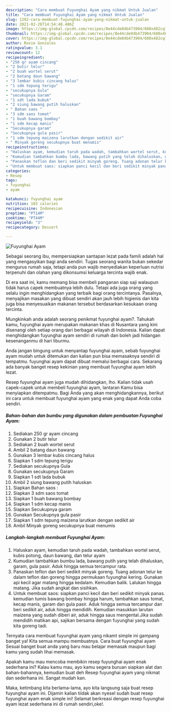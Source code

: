 ```yaml
---
description: "Cara membuat Fuyunghai Ayam yang nikmat Untuk Jualan"
title: "Cara membuat Fuyunghai Ayam yang nikmat Untuk Jualan"
slug: 1292-cara-membuat-fuyunghai-ayam-yang-nikmat-untuk-jualan
date: 2021-02-26T14:54:40.486Z
image: https://img-global.cpcdn.com/recipes/8e44cde84b473904/680x482cq70/fuyunghai-ayam-foto-resep-utama.jpg
thumbnail: https://img-global.cpcdn.com/recipes/8e44cde84b473904/680x482cq70/fuyunghai-ayam-foto-resep-utama.jpg
cover: https://img-global.cpcdn.com/recipes/8e44cde84b473904/680x482cq70/fuyunghai-ayam-foto-resep-utama.jpg
author: Roxie Gonzales
ratingvalue: 3.1
reviewcount: 12
recipeingredient:
- "250 gr ayam cincang"
- "2 butir telur"
- "2 buah wortel serut"
- "2 batang daun bawang"
- "3 lembar kubis cincang halus"
- "1 sdm tepung terigu"
- "secukupnya Gula"
- "secukupnya Garam"
- "1 sdt lada bubuk"
- "2 siung bawang putih haluskan"
- " Bahan saos "
- "3 sdm saos tomat"
- "1 buah bawang bombay"
- "1 sdm kecap manis"
- "Secukupnya garam"
- "Secukupnya gula pasir"
- "1 sdm tepung maizena larutkan dengan sedikit air"
- " Minyak goreng secukupnya buat menumis"
recipeinstructions:
- "Haluskan ayam, kemudian taruh pada wadah, tambahkan wortel serut, kubis potong, daun bawang, dan telur ayam"
- "Kumudian tambahkan bumbu lada, bawang putih yang telah dihaluskan, garam, gula pasir. Aduk hingga semua tercampur rata."
- "Panaskan teflon dan beri sedikit minyak goreng. Tuang adonan telur ke dalam teflon dan goreng hingga permukaan fuyunghai kering. Gunakan api kecil agar matang hingga kedalam. Kemudian balik. Lalukan hingga matang. Jika sudah angkat dan sisihkan."
- "Untuk membuat saos: siapkan panci kecil dan beri sedikit minyak panas. kemudian tumis bawang bombay hingga harum, tambahkan saus tomat, kecap manis, garam dan gula pasir. Aduk hingga semua tercampur dan beri sedikit air, aduk hingga mendidih. Kemudian masukkan larutan maizena yang sudah diberi air, aduk hingga saus mengental.Jika sudah mendidih matikan api, sajikan bersama dengan fuyunghai yang sudah kita goreng tadi."
categories:
- Resep
tags:
- fuyunghai
- ayam

katakunci: fuyunghai ayam 
nutrition: 103 calories
recipecuisine: Indonesian
preptime: "PT14M"
cooktime: "PT44M"
recipeyield: "3"
recipecategory: Dessert

---
```



![Fuyunghai Ayam](https://img-global.cpcdn.com/recipes/8e44cde84b473904/680x482cq70/fuyunghai-ayam-foto-resep-utama.jpg)

Sebagai seorang ibu, mempersiapkan santapan lezat pada famili adalah hal yang mengasyikan bagi anda sendiri. Tugas seorang  wanita bukan sekedar mengurus rumah saja, tetapi anda pun wajib menyediakan keperluan nutrisi terpenuhi dan olahan yang dikonsumsi keluarga tercinta wajib enak.

Di era  saat ini, kamu memang bisa membeli panganan siap saji walaupun tidak harus capek membuatnya lebih dulu. Tetapi ada juga orang yang selalu ingin menghidangkan yang terbaik bagi orang tercintanya. Pasalnya, menyajikan masakan yang dibuat sendiri akan jauh lebih higienis dan kita juga bisa menyesuaikan makanan tersebut berdasarkan kesukaan orang tercinta. 



Mungkinkah anda adalah seorang penikmat fuyunghai ayam?. Tahukah kamu, fuyunghai ayam merupakan makanan khas di Nusantara yang kini disenangi oleh setiap orang dari berbagai wilayah di Indonesia. Kalian dapat menghidangkan fuyunghai ayam sendiri di rumah dan boleh jadi hidangan kesenanganmu di hari liburmu.

Anda jangan bingung untuk menyantap fuyunghai ayam, sebab fuyunghai ayam mudah untuk ditemukan dan kalian pun bisa memasaknya sendiri di tempatmu. fuyunghai ayam dapat dibuat memalui berbagai cara. Sekarang ada banyak banget resep kekinian yang membuat fuyunghai ayam lebih lezat.

Resep fuyunghai ayam juga mudah dihidangkan, lho. Kalian tidak usah capek-capek untuk membeli fuyunghai ayam, lantaran Kamu bisa menyiapkan ditempatmu. Bagi Anda yang akan menghidangkannya, berikut ini cara untuk membuat fuyunghai ayam yang enak yang dapat Anda coba sendiri.

<!--inarticleads1-->

##### Bahan-bahan dan bumbu yang digunakan dalam pembuatan Fuyunghai Ayam:

1. Sediakan 250 gr ayam cincang
1. Gunakan 2 butir telur
1. Sediakan 2 buah wortel serut
1. Ambil 2 batang daun bawang
1. Gunakan 3 lembar kubis cincang halus
1. Siapkan 1 sdm tepung terigu
1. Sediakan secukupnya Gula
1. Gunakan secukupnya Garam
1. Siapkan 1 sdt lada bubuk
1. Ambil 2 siung bawang putih haluskan
1. Siapkan  Bahan saos :
1. Siapkan 3 sdm saos tomat
1. Siapkan 1 buah bawang bombay
1. Siapkan 1 sdm kecap manis
1. Siapkan Secukupnya garam
1. Gunakan Secukupnya gula pasir
1. Siapkan 1 sdm tepung maizena larutkan dengan sedikit air
1. Ambil  Minyak goreng secukupnya buat menumis




<!--inarticleads2-->

##### Langkah-langkah membuat Fuyunghai Ayam:

1. Haluskan ayam, kemudian taruh pada wadah, tambahkan wortel serut, kubis potong, daun bawang, dan telur ayam
1. Kumudian tambahkan bumbu lada, bawang putih yang telah dihaluskan, garam, gula pasir. Aduk hingga semua tercampur rata.
1. Panaskan teflon dan beri sedikit minyak goreng. Tuang adonan telur ke dalam teflon dan goreng hingga permukaan fuyunghai kering. Gunakan api kecil agar matang hingga kedalam. Kemudian balik. Lalukan hingga matang. Jika sudah angkat dan sisihkan.
1. Untuk membuat saos: siapkan panci kecil dan beri sedikit minyak panas. kemudian tumis bawang bombay hingga harum, tambahkan saus tomat, kecap manis, garam dan gula pasir. Aduk hingga semua tercampur dan beri sedikit air, aduk hingga mendidih. Kemudian masukkan larutan maizena yang sudah diberi air, aduk hingga saus mengental.Jika sudah mendidih matikan api, sajikan bersama dengan fuyunghai yang sudah kita goreng tadi.




Ternyata cara membuat fuyunghai ayam yang nikamt simple ini gampang banget ya! Kita semua mampu membuatnya. Cara buat fuyunghai ayam Sesuai banget buat anda yang baru mau belajar memasak maupun bagi kamu yang sudah lihai memasak.

Apakah kamu mau mencoba membikin resep fuyunghai ayam enak sederhana ini? Kalau kamu mau, ayo kamu segera buruan siapkan alat dan bahan-bahannya, kemudian buat deh Resep fuyunghai ayam yang nikmat dan sederhana ini. Sangat mudah kan. 

Maka, ketimbang kita berlama-lama, ayo kita langsung saja buat resep fuyunghai ayam ini. Dijamin kalian tiidak akan nyesel sudah buat resep fuyunghai ayam enak simple ini! Selamat berkreasi dengan resep fuyunghai ayam lezat sederhana ini di rumah sendiri,oke!.

